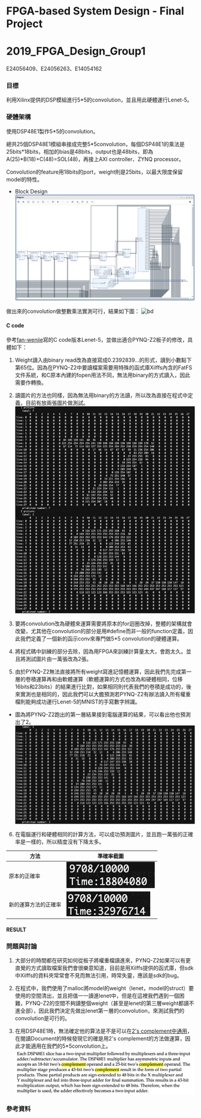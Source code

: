 # FPGA-based System Design - Final Project
# 2019_FPGA_Design_Group1
E24056409、E24056263、E14054162

### 目標

利用Xilinx提供的DSP模組進行5\*5的convolution，並且用此硬體運行Lenet-5。

### 硬體架構

使用DSP48E1製作5\*5的convolution。

總共25個DSP48E1模組串接成完整5\*5convolution，每個DSP48E1的乘法是25bits*18bits，相加的bias是48bits，output也是48bits，即為A(25)\*B(18)+C(48)=SOL(48)，再接上AXI controller、ZYNQ processor。

Convolution的feature用18bits的port，weight則是25bits，以最大限度保留model的特性。

* Block Design
![bd](images/block.PNG)

做出來的convolution做整數乘法實測可行，結果如下圖：
![bd](images/)

#### C code

參考[fan-wenjie](https://github.com/fan-wenjie/LeNet-5)寫的C code版本Lenet-5，並做出適合PYNQ-Z2板子的修改，具體如下：

1. Weight讀入由binary read改為直接寫成0.2392839...的形式，讀到小數點下第65位。因為在PYNQ-Z2中要讀檔案需要用特殊的函式庫Xilffs內含的FatFS文件系統，和C原本內建的fopen用法不同，無法用binary的方式讀入，因此需要作轉換。

2. 讀圖片的方法也同樣，因為無法用binary的方法讀，所以改為直接在程式中定義，目前有放兩張圖片做測試。
![讀圖片](images/pridicted.png)

3. 要將convolution改為硬體來運算需要將原本的for迴圈改掉，整體的架構就會改變，尤其他在convolution的部分是用#define而非一般的function定義，因此我們定義了一個新的函示conv來專門做5\*5 convolution的硬體運算。

4. 將程式碼中訓練的部分去除，因為用FPGA來訓練計算量太大，會跑太久。並且將測試圖片由一萬張改為2張。

5. 由於PYNQ-Z2無法直接將所有weight寫進記憶體運算，因此我們先完成第一層的卷積運算再和由軟體運算（軟體運算的方式也改為和硬體相同，位移16bits和23bits）的結果進行比對，如果相同則代表我們的卷積是成功的，後來實測也是相同的，因此我們可以大膽預測若PYNQ-Z2有辦法讀入所有權重檔則能夠成功運行Lenet-5的MNIST的手寫數字辨識。
* 圖為將PYNQ-Z2跑出的第一層結果接到電腦運算的結果，可以看出他也預測出了2。
![pridict2](images/pridict2.png)

6. 在電腦運行和硬體相同的計算方法，可以成功預測圖片，並且跑一萬張的正確率是一樣的，所以精度沒有下降太多。

  |方法|準確率截圖|
  |------|------|
  |原本的正確率|  ![result_origin](images/prec_o.png)|  
  |新的運算方法的正確率|  ![result_new](images/prec_n.png)|

#### RESULT


### 問題與討論

1. 大部分的時間都在研究如何從板子將權重檔讀進來，PYNQ-Z2如果可以有更直覺的方式讀取檔案我們會很樂意知道，目前是用Xilffs提供的函式庫，但sdk中Xilffs的資料夾常常會不見而無法引用，時常失靈，應該是sdk的bug。

2. 在程式中，我們使用了malloc將model的weight（lenet，model的struct）要使用的空間清出，並且把值一一讀進lenet中，但是在這裡我們遇到一個困難，PYNQ-Z2的空間不夠讀整個weight（甚至是lenet的第三層weight都讀不進全部），因此我們決定先做出lenet第一層的convolution，來測試我們的convolution是可行的。

3. 在用DSP48E1時，無法確定他的算法是不是可以在[2's complement中通用](https://forums.xilinx.com/t5/AI-Engine-DSP-IP-and-Tools/Two-s-Complement-Multiplier-with-DSP48E1/m-p/320439)，在閱讀Document的時候發現它的確是用2's complement的方法做運算，因此才能適用在我們的5\*5convolution上。
![twoscomplement](images/twocomplement.png)

### 參考資料


